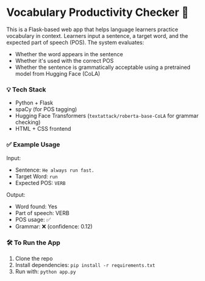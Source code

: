 # Vocabulary Productivity Checker 🧠

This is a Flask-based web app that helps language learners practice vocabulary in context. Learners input a sentence, a target word, and the expected part of speech (POS). The system evaluates:

- Whether the word appears in the sentence
- Whether it's used with the correct POS
- Whether the sentence is grammatically acceptable using a pretrained model from Hugging Face (CoLA)

### 💡 Tech Stack
- Python + Flask
- spaCy (for POS tagging)
- Hugging Face Transformers (`textattack/roberta-base-CoLA` for grammar checking)
- HTML + CSS frontend

### ✅ Example Usage

Input:
- Sentence: `He always run fast.`
- Target Word: `run`
- Expected POS: `VERB`

Output:
- Word found: Yes
- Part of speech: VERB
- POS usage: ✅
- Grammar: ❌ (confidence: 0.12)

### 🛠️ To Run the App
1. Clone the repo
2. Install dependencies: `pip install -r requirements.txt`
3. Run with: `python app.py`
